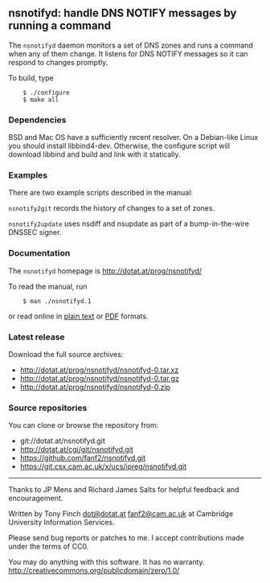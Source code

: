 nsnotifyd: handle DNS NOTIFY messages by running a command
----------------------------------------------------------

The `nsnotifyd` daemon monitors a set of DNS zones and runs a command
when any of them change. It listens for DNS NOTIFY messages so it can
respond to changes promptly.

To build, type

        $ ./configure
        $ make all

### Dependencies

BSD and Mac OS have a sufficiently recent resolver. On a Debian-like
Linux you should install libbind4-dev. Otherwise, the configure script
will download libbind and build and link with it statically.

### Examples

There are two example scripts described in the manual:

`nsnotify2git` records the history of changes to a set of zones.

`nsnotify2update` uses nsdiff and nsupdate as part of a bump-in-the-wire
DNSSEC signer.

### Documentation

The `nsnotifyd` homepage is <http://dotat.at/prog/nsnotifyd/>

To read the manual, run

        $ man ./nsnotifyd.1

or read online in [plain text](http://dotat.at/prog/nsnotifyd/nsnotifyd.txt)
or [PDF](http://dotat.at/prog/nsnotifyd/nsnotifyd.pdf) formats.

### Latest release

Download the full source archives:

* <http://dotat.at/prog/nsnotifyd/nsnotifyd-0.tar.xz>
* <http://dotat.at/prog/nsnotifyd/nsnotifyd-0.tar.gz>
* <http://dotat.at/prog/nsnotifyd/nsnotifyd-0.zip>

### Source repositories

You can clone or browse the repository from:

* git://dotat.at/nsnotifyd.git
* <http://dotat.at/cgi/git/nsnotifyd.git>
* <https://github.com/fanf2/nsnotifyd.git>
* <https://git.csx.cam.ac.uk/x/ucs/ipreg/nsnotifyd.git>

----------------------------------------------------------------

Thanks to JP Mens and Richard James Salts for helpful feedback and
encouragement.

Written by Tony Finch <dot@dotat.at> <fanf2@cam.ac.uk>
at Cambridge University Information Services.

Please send bug reports or patches to me. I accept
contributions made under the terms of CC0.

You may do anything with this software. It has no warranty.
<http://creativecommons.org/publicdomain/zero/1.0/>

